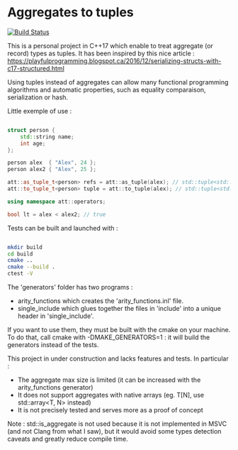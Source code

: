 
# Aggregates to tuples

[![Build Status](https://travis-ci.org/Dwarfobserver/AggregatesToTuples.svg?branch=master)](https://travis-ci.org/Dwarfobserver/AggregatesToTuples)

This is a personal project in C++17 which enable to treat aggregate (or record) types as tuples.
It has been inspired by this nice article : https://playfulprogramming.blogspot.ca/2016/12/serializing-structs-with-c17-structured.html

Using tuples instead of aggregates can allow many functional programming algorithms and automatic
properties, such as equality comparaison, serialization or hash.

Little exemple of use :

```cpp

struct person {
    std::string name;
    int age;
};

person alex  { "Alex", 24 };
person alex2 { "Alex", 25 };

att::as_tuple_t<person> refs = att::as_tuple(alex); // std::tuple<std::string&, int&>
att::to_tuple_t<person> tuple = att::to_tuple(alex); // std::tuple<std::string, int>

using namespace att::operators;

bool lt = alex < alex2; // true

```

Tests can be built and launched with :

```bash

mkdir build
cd build
cmake ..
cmake --build .
ctest -V

```

The 'generators' folder has two programs :

 - arity_functions which creates the 'arity_functions.inl' file.
 - single_include which glues together the files in 'include' into a unique header in 'single_include'.

If you want to use them, they must be built with the cmake on your machine. To do that, call cmake with
-DMAKE_GENERATORS=1 : it will build the generators instead of the tests.

This project in under construction and lacks features and tests.
In particular :

 - The aggregate max size is limited (it can be increased with the arity_functions generator)
 - It does not support aggregates with native arrays (eg. T[N], use std::array<T, N> instead)
 - It is not precisely tested and serves more as a proof of concept

Note : std::is_aggregate<T> is not used because it is not implemented in MSVC (and not Clang from what I saw), but it would
avoid some types detection caveats and greatly reduce compile time.
